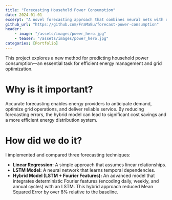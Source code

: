 ```yaml
---
title: "Forecasting Household Power Consumption"
date: 2024-01-01
excerpt: "A novel forecasting approach that combines neural nets with deterministic Fourier features to account for daily, weekly, and annual cycles in household power consumption."
github_url: "https://github.com/FraMaBu/forecast-power-consumption"
header: 
    - image: "/assets/images/power_hero.jpg"
    - teaser: "/assets/images/power_hero.jpg"
categories: [Portfolio]
---
```

This project explores a new method for predicting household power consumption—an essential task for efficient energy management and grid optimization.

# Why is it important?
Accurate forecasting enables energy providers to anticipate demand, optimize grid operations, and deliver reliable service. By reducing forecasting errors, the hybrid model can lead to significant cost savings and a more efficient energy distribution system.

# How did we do it?
I implemented and compared three forecasting techniques:
- **Linear Regression:** A simple approach that assumes linear relationships.
- **LSTM Model:** A neural network that learns temporal dependencies.
- **Hybrid Model (LSTM + Fourier Features):** An advanced model that integrates deterministic Fourier features (encoding daily, weekly, and annual cycles) with an LSTM. This hybrid approach reduced Mean Squared Error by over 8% relative to the baseline.